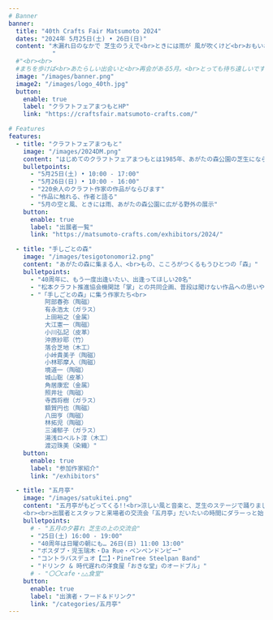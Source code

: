 ```yaml
---
# Banner
banner:
  title: "40th Crafts Fair Matsumoto 2024"
  dates: "2024年 5月25日(土) • 26日(日)"
  content: "木漏れ日のなかで 芝生のうえで<br>ときには雨が 風が吹くけど<br>おもいおもいに作品をならべる2日間。<br>気がつけば40年が経ちました。<br>
            "
  #"<br><br>
  #まちを歩けば<br>あたらしい出会いと<br>再会がある5月。<br>とっても待ち遠しいです"
  image: "/images/banner.png"
  image2: "/images/logo_40th.jpg"
  button:
    enable: true
    label: "クラフトフェアまつもとHP"
    link: "https://craftsfair.matsumoto-crafts.com/"

# Features
features:
  - title: "クラフトフェアまつもと"
    image: "/images/2024DM.png"
    content: "はじめてのクラフトフェアまつもとは1985年、あがたの森公園の芝生にならぶ45人の作品から始まりました。<br>2024年のDMは、椅子を作るひと、、そのころのひとりなのかも知れません。いまも変わらないのは、作り手と使い手があがたの森で語らい交わる景色です。 <br>"
    bulletpoints:
      - "5月25日(土) • 10:00 - 17:00"
      - "5月26日(日) • 10:00 - 16:00"
      - "220余人のクラフト作家の作品がならびます"
      - "作品に触れる、作者と語る"
      - "5月の空と風、ときには雨、あがたの森公園に広がる野外の展示"
    button:
      enable: true
      label: "出展者一覧"
      link: "https://matsumoto-crafts.com/exhibitors/2024/"

  - title: "手しごとの森"
    image: "/images/tesigotonomori2.png"
    content: "あがたの森に集まる人、<br>もの、こころがつくるもうひとつの「森」"
    bulletpoints:
      - "40周年に、もう一度出逢いたい、出逢ってほしい20名"
      - "松本クラフト推進協会機関誌「掌」との共同企画、普段は聞けない作品への思いや工房の様子などを「掌」に掲載します"
      - "「手しごとの森」に集う作家たち<br>
          阿部春弥（陶磁）
          有永浩太（ガラス）
          上田裕之（金属）
          大江憲一（陶磁）
          小川弘記（皮革）
          沖原紗耶（竹）
          落合芝地（木工）
          小峠貴美子（陶磁）
          小林耶摩人（陶磁）
          境道一（陶磁）
          城山聡（皮革）
          角居康宏（金属）
          照井壮（陶磁）
          寺西将樹（ガラス）
          額賀円也（陶磁）
          八田亨（陶磁）
          林拓児（陶磁）
          三浦郁子（ガラス）
          湯浅ロベルト淳（木工）
          渡辺珠美（染織）"
    button:
      enable: true
      label: "参加作家紹介"
      link: "/exhibitors"

  - title: "五月亭"
    image: "/images/satukitei.png"
    content: "五月亭がもどってくる!!<br>涼しい風と音楽と、芝生のステージで踊りましょ〜！
    <br><br>出展者とスタッフと来場者の交流会「五月亭」だいたいの時間にダラーっと始まる青空パーティーです。<br>カリプソのリズムが聞こえてきたら芝生に座ってお好きなドリンクをどうぞ！オードブルの提供は松本が誇る洋食の名店「おきな堂」メニューは秘密ですが、ヒントはパリッとシャキッとトローリと。<br>踊り出すもヨシ、寝っ転がるもヨシ。"
    bulletpoints:
      # - "五月の夕暮れ 芝生の上の交流会"
      - "25日(土) 16:00 - 19:00"
      - "40周年は日曜の朝にも… 26日(日) 11:00 13:00"
      - "ボスダブ・児玉瑞木・Da Rue・ペンペンドンピー"
      - "コントラバスデュオ【二】・PineTree Steelpan Band"
      - "ドリンク & 時代遅れの洋食屋「おきな堂」のオードブル」"
      # - "〇〇cafe・△△食堂"
    button:
      enable: true
      label: "出演者・フード＆ドリンク"
      link: "/categories/五月亭"
---
```

